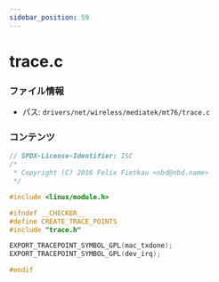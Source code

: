 ```yaml
---
sidebar_position: 59
---
```

# trace.c

### ファイル情報

- パス: `drivers/net/wireless/mediatek/mt76/trace.c`

### コンテンツ

```c
// SPDX-License-Identifier: ISC
/*
 * Copyright (C) 2016 Felix Fietkau <nbd@nbd.name>
 */

#include <linux/module.h>

#ifndef __CHECKER__
#define CREATE_TRACE_POINTS
#include "trace.h"

EXPORT_TRACEPOINT_SYMBOL_GPL(mac_txdone);
EXPORT_TRACEPOINT_SYMBOL_GPL(dev_irq);

#endif

```
